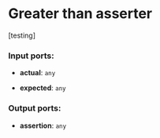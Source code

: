 # Greater than asserter

[testing]

### Input ports:

* __actual__: `any`


* __expected__: `any`

### Output ports:

* __assertion__: `any`

